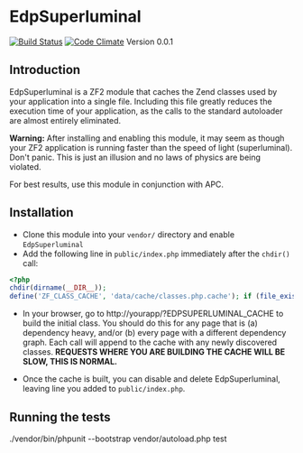EdpSuperluminal
===============
[![Build Status](https://travis-ci.org/lsklyut/EdpSuperluminal.svg?branch=feature%2Frefactor-to-some-tests)](https://travis-ci.org/lsklyut/EdpSuperluminal)
[![Code Climate](https://codeclimate.com/github/lsklyut/EdpSuperluminal/badges/gpa.svg)](https://codeclimate.com/github/lsklyut/EdpSuperluminal)
Version 0.0.1

Introduction
------------
EdpSuperluminal is a ZF2 module that caches the Zend classes used by your
application into a single file. Including this file greatly reduces the
execution time of your application, as the calls to the standard autoloader are
almost entirely eliminated.

**Warning:** After installing and enabling this module, it may seem as though
your ZF2 application is running faster than the speed of light (superluminal).
Don't panic. This is just an illusion and no laws of physics are being violated.

For best results, use this module in conjunction with APC.

Installation
------------

- Clone this module into your `vendor/` directory and enable `EdpSuperluminal`
- Add the following line in `public/index.php` immediately after the `chdir()`
  call:

```php
<?php
chdir(dirname(__DIR__));
define('ZF_CLASS_CACHE', 'data/cache/classes.php.cache'); if (file_exists(ZF_CLASS_CACHE)) require_once ZF_CLASS_CACHE;
```

- In your browser, go to http://yourapp/?EDPSUPERLUMINAL\_CACHE to build the initial
  class. You should do this for any page that is (a) dependency heavy, and/or
  (b) every page with a different dependency graph. Each call will append to
  the cache with any newly discovered classes. **REQUESTS WHERE YOU ARE
  BUILDING THE CACHE WILL BE SLOW, THIS IS NORMAL.**

- Once the cache is built, you can disable and delete EdpSuperluminal, leaving
  line you added to `public/index.php`.

Running the tests
-----------------

./vendor/bin/phpunit --bootstrap vendor/autoload.php test
